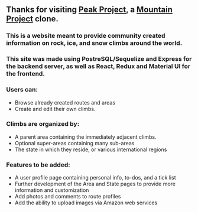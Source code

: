 ## Thanks for visiting [Peak Project](https://peak-project.herokuapp.com/), a [Mountain Project](mountainproject.com) clone.

### This is a website meant to provide community created information on rock, ice, and snow climbs around the world.

### This site was made using PostreSQL/Sequelize and Express for the backend server, as well as React, Redux and Material UI for the frontend.

### Users can:
* Browse already created routes and areas
* Create and edit their own climbs.

### Climbs are organized by:
* A parent area containing the immediately adjacent climbs.
* Optional super-areas containing many sub-areas
* The state in which they reside, or various international regions

###  Features to be added:
* A user profile page containing personal info, to-dos, and a tick list
* Further development of the Area and State pages to provide more information and customization
* Add photos and comments to route profiles
* Add the ability to upload images via Amazon web services
